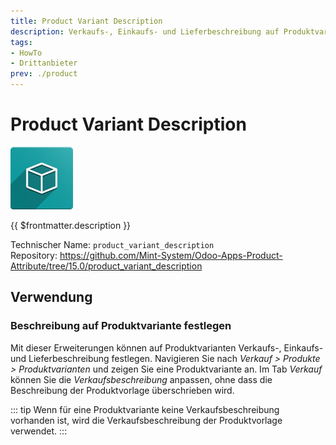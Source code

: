 ```yaml
---
title: Product Variant Description
description: Verkaufs-, Einkaufs- und Lieferbeschreibung auf Produktvarianten festlegen.
tags:
- HowTo
- Drittanbieter
prev: ./product
---
```

# Product Variant Description
![icon_oms_box](attachments/icon_oms_box.png)

{{ $frontmatter.description }}

Technischer Name: `product_variant_description`\
Repository: <https://github.com/Mint-System/Odoo-Apps-Product-Attribute/tree/15.0/product_variant_description>

## Verwendung

### Beschreibung auf Produktvariante festlegen

Mit dieser Erweiterungen können auf Produktvarianten Verkaufs-, Einkaufs- und Lieferbeschreibung festlegen. Navigieren Sie nach *Verkauf > Produkte > Produktvarianten* und zeigen Sie eine Produktvariante an. Im Tab *Verkauf* können Sie die *Verkaufsbeschreibung* anpassen, ohne dass die Beschreibung der Produktvorlage überschrieben wird.

::: tip
Wenn für eine Produktvariante keine Verkaufsbeschreibung vorhanden ist, wird die Verkaufsbeschreibung der Produktvorlage verwendet.
:::